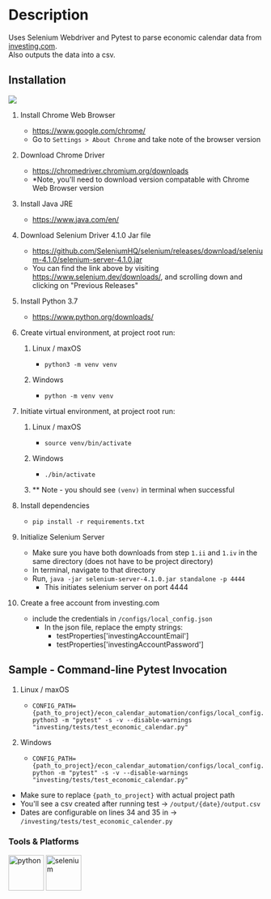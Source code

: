 # Description
Uses Selenium Webdriver and Pytest to parse economic calendar data from [investing.com](https://www.investing.com/economic-calendar/). </br>
Also outputs the data into a csv.

## Installation
![](https://img.shields.io/badge/OS-Linux%20%7C%20MacOS%20%7C%20Windows-eaeaea)
1. Install Chrome Web Browser
    - https://www.google.com/chrome/
    - Go to ```Settings > About Chrome``` and take note of the browser version
2. Download Chrome Driver
    - https://chromedriver.chromium.org/downloads
    - *Note, you'll need to download version compatable with Chrome Web Browser version
3. Install Java JRE
    - https://www.java.com/en/
4. Download Selenium Driver 4.1.0 Jar file
    - https://github.com/SeleniumHQ/selenium/releases/download/selenium-4.1.0/selenium-server-4.1.0.jar
    - You can find the link above by visiting https://www.selenium.dev/downloads/, and scrolling down and clicking on "Previous Releases"

5. Install Python 3.7
    - https://www.python.org/downloads/

6. Create virtual environment, at project root run:
    1. Linux / maxOS
        - ```
          python3 -m venv venv
          ```
    2. Windows
        - ```
          python -m venv venv
          ```
7. Initiate virtual environment, at project root run:
    1. Linux / maxOS
        - ```
          source venv/bin/activate
          ```
    2. Windows
        - ```
          ./bin/activate
          ```
    3. ** Note - you should see `(venv)` in terminal when successful
       
8. Install dependencies
    - ```
      pip install -r requirements.txt
      ```
  
9. Initialize Selenium Server
    - Make sure you have both downloads from step ```1.ii``` and ```1.iv``` in the same directory (does not have to be project directory)
    -  In terminal, navigate to that directory
    -  Run, ```java -jar selenium-server-4.1.0.jar standalone -p 4444```
        - This initiates selenium server on port 4444
   
10. Create a free account from investing.com
    - include the credentials in ```/configs/local_config.json```
        - In the json file, replace the empty strings:
            - testProperties['investingAccountEmail']               
            - testProperties['investingAccountPassword']               
  
## Sample - Command-line Pytest Invocation
1. Linux / maxOS
    - ```
      CONFIG_PATH={path_to_project}/econ_calendar_automation/configs/local_config.json python3 -m "pytest" -s -v --disable-warnings "investing/tests/test_economic_calendar.py"
      ```
3. Windows
    - ```
      CONFIG_PATH={path_to_project}/econ_calendar_automation/configs/local_config.json python -m "pytest" -s -v --disable-warnings "investing/tests/test_economic_calendar.py"
      ```
  - Make sure to replace ```{path_to_project}``` with actual project path
  - You'll see a csv created after running test -> ```/output/{date}/output.csv```
  - Dates are configurable on lines 34 and 35 in -> ```/investing/tests/test_economic_calender.py```
    
### Tools & Platforms
<p>
    <a href="https://www.python.org/" target="_blank" rel="noreferrer">
        <img
          src="https://cdn.jsdelivr.net/gh/devicons/devicon/icons/python/python-original-wordmark.svg"
          alt="python"
          width="70"
          height="70"
        /></a>
    <a href="https://www.selenium.dev/documentation/webdriver/" target="_blank" rel="noreferrer">
        <img
          src="https://cdn.jsdelivr.net/gh/devicons/devicon/icons/selenium/selenium-original.svg"
          alt="selenium"
          width="70"
          height="70"
        /></a>
</p>
